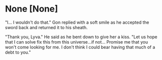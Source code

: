 # None [None]
"I... I wouldn't do that." Gon replied with a soft smile as he accepted the sword back and returned it to his sheath.

"Thank you, Lyva." He said as he bent down to give her a kiss.  "Let us hope that I can solve fix this from this universe...if not... Promise me that you won't come looking for me. I don't think I could bear having that much of a debt to you."
